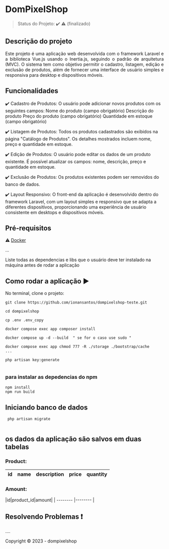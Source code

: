 <h1>DomPixelShop</h1> 



> Status do Projeto: :heavy_check_mark: :warning: (finalizado)


## Descrição do projeto 

<p align="justify">
  Este projeto é uma aplicação web desenvolvida com o framework Laravel e a biblioteca Vue.js usando o Inertia.js, seguindo o padrão de arquitetura (MVC). O sistema tem 
   como objetivo permitir o cadastro, listagem, edição e exclusão de produtos, além de fornecer uma interface de usuário simples e 
   responsiva para desktop e dispositivos móveis.
</p>

## Funcionalidades

:heavy_check_mark: Cadastro de Produtos:
O usuário pode adicionar novos produtos com os seguintes campos:
Nome do produto (campo obrigatório)
Descrição do produto
Preço do produto (campo obrigatório)
Quantidade em estoque (campo obrigatório) 

:heavy_check_mark: Listagem de Produtos:
Todos os produtos cadastrados são exibidos na página "Catálogo de Produtos".
Os detalhes mostrados incluem nome, preço e quantidade em estoque. 

:heavy_check_mark: Edição de Produtos:
O usuário pode editar os dados de um produto existente.
É possível atualizar os campos: nome, descrição, preço e quantidade em estoque.  

:heavy_check_mark: Exclusão de Produtos:
Os produtos existentes podem ser removidos do banco de dados.  

:heavy_check_mark: Layout Responsivo:
O front-end da aplicação é desenvolvido dentro do framework Laravel, com um layout simples e responsivo que se adapta a diferentes dispositivos, proporcionando uma experiência de usuário consistente em desktops e dispositivos móveis.


## Pré-requisitos

:warning: [Docker](https://www.docker.com/)

...

Liste todas as dependencias e libs que o usuário deve ter instalado na máquina antes de rodar a aplicação 

## Como rodar a aplicação :arrow_forward:

No terminal, clone o projeto: 

```
git clone https://github.com/ionansantos/dompixelshop-teste.git
```
```
cd dompixelshop
```

```
cp .env .env_copy
```

```
docker compose exec app composer install
```

```
docker compose up -d --build  " se for o caso use sudo "
```

```
docker compose exec app chmod 777 -R ./storage ./bootstrap/cache
... 

php artisan key:generate
```

```
```
### para instalar as depedencias do npm
```
npm install
npm run build

```
## Iniciando banco de dados
```
 php artisan migrate
```

```
```
## os dados da aplicação são salvos em duas tabelas

### Product: 

|id|name|description|price|quantity|
| -------- |-------- |-------- |-------- |-------- |

### Amount:

|id|product_id|amount|
| -------- |-------- |


## Resolvendo Problemas :exclamation:
....


Copyright :copyright: 2023 - dompixelshop
